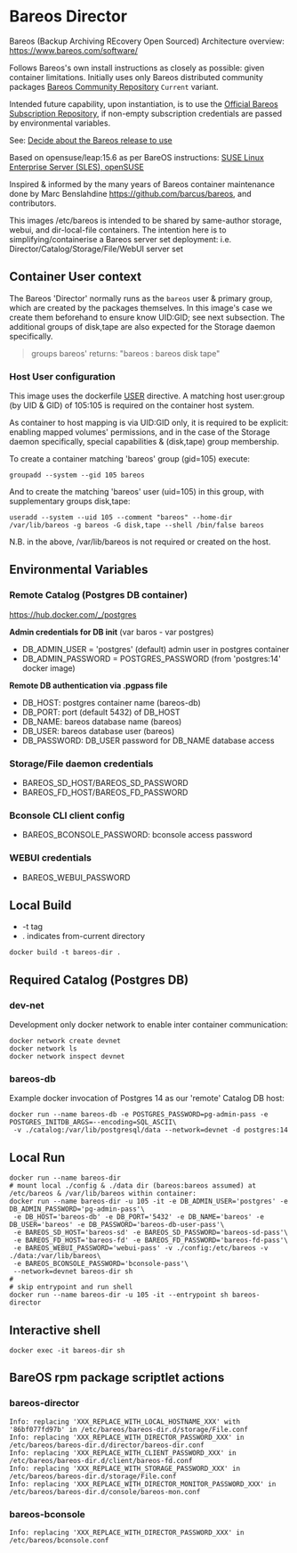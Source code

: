 # Bareos Director

Bareos (Backup Archiving REcovery Open Sourced) Architecture overview: https://www.bareos.com/software/

Follows Bareos's own install instructions as closely as possible: given container limitations.
Initially uses only Bareos distributed community packages [Bareos Community Repository](https://download.bareos.org/current) `Current` variant.

Intended future capability, upon instantiation, is to use the [Official Bareos Subscription Repository](https://download.bareos.com/bareos/release/),
if non-empty subscription credentials are passed by environmental variables.

See: [Decide about the Bareos release to use](https://docs.bareos.org/IntroductionAndTutorial/InstallingBareos.html#decide-about-the-bareos-release-to-use)

Based on opensuse/leap:15.6 as per BareOS instructions:
[SUSE Linux Enterprise Server (SLES), openSUSE](https://docs.bareos.org/IntroductionAndTutorial/InstallingBareos.html#install-on-suse-based-linux-distributions)

Inspired & informed by the many years of Bareos container maintenance done by Marc Benslahdine https://github.com/barcus/bareos, and contributors.

This images /etc/bareos is intended to be shared by same-author storage, webui, and dir-local-file containers.
The intention here is to simplifying/containerise a Bareos server set deployment:
i.e. Director/Catalog/Storage/File/WebUI server set

## Container User context

The Bareos 'Director' normally runs as the `bareos` user & primary group,
which are created by the packages themselves.
In this image's case we create them beforehand to ensure know UID:GID; see next subsection. 
The additional groups of disk,tape are also expected for the Storage daemon specifically.

> groups bareos' returns: "bareos : bareos disk tape"

### Host User configuration

This image uses the dockerfile [USER](https://docs.docker.com/reference/dockerfile/#user) directive.
A matching host user:group (by UID & GID) of 105:105 is required on the container host system.

As container to host mapping is via UID:GID only,
it is required to be explicit: enabling mapped volumes' permissions,
and in the case of the Storage daemon specifically,
special capabilities & (disk,tape) group membership.

To create a container matching 'bareos' group (gid=105) execute:
```shell
groupadd --system --gid 105 bareos
```
And to create the matching 'bareos' user (uid=105) in this group, with supplementary groups disk,tape:
```shell
useradd --system --uid 105 --comment "bareos" --home-dir /var/lib/bareos -g bareos -G disk,tape --shell /bin/false bareos
```
N.B. in the above, /var/lib/bareos is not required or created on the host.

## Environmental Variables

### Remote Catalog (Postgres DB container)
https://hub.docker.com/_/postgres

**Admin credentials for DB init**
(var baros - var postgres)
- DB_ADMIN_USER = 'postgres' (default) admin user in postgres container
- DB_ADMIN_PASSWORD = POSTGRES_PASSWORD (from 'postgres:14' docker image)

**Remote DB authentication via .pgpass file** 
- DB_HOST: postgres container name (bareos-db)
- DB_PORT: port (default 5432) of DB_HOST
- DB_NAME: bareos database name (bareos)
- DB_USER: bareos database user (bareos)
- DB_PASSWORD: DB_USER password for DB_NAME database access

### Storage/File daemon credentials

- BAREOS_SD_HOST/BAREOS_SD_PASSWORD 
- BAREOS_FD_HOST/BAREOS_FD_PASSWORD

### Bconsole CLI client config

- BAREOS_BCONSOLE_PASSWORD: bconsole access password

### WEBUI credentials

- BAREOS_WEBUI_PASSWORD

## Local Build
- -t tag <name>
- . indicates from-current directory

```
docker build -t bareos-dir .
```

## Required Catalog (Postgres DB)

### dev-net
Development only docker network to enable inter container communication:
```shell
docker network create devnet
docker network ls
docker network inspect devnet
```

### bareos-db
Example docker invocation of Postgres 14 as our 'remote' Catalog DB host:
```shell
docker run --name bareos-db -e POSTGRES_PASSWORD=pg-admin-pass -e POSTGRES_INITDB_ARGS=--encoding=SQL_ASCII\
 -v ./catalog:/var/lib/postgresql/data --network=devnet -d postgres:14
```

## Local Run

```shell
docker run --name bareos-dir
# mount local ./config & ./data dir (bareos:bareos assumed) at /etc/bareos & /var/lib/bareos within container:
docker run --name bareos-dir -u 105 -it -e DB_ADMIN_USER='postgres' -e DB_ADMIN_PASSWORD='pg-admin-pass'\
 -e DB_HOST='bareos-db' -e DB_PORT='5432' -e DB_NAME='bareos' -e DB_USER='bareos' -e DB_PASSWORD='bareos-db-user-pass'\
 -e BAREOS_SD_HOST='bareos-sd' -e BAREOS_SD_PASSWORD='bareos-sd-pass'\
 -e BAREOS_FD_HOST='bareos-fd' -e BAREOS_FD_PASSWORD='bareos-fd-pass'\
 -e BAREOS_WEBUI_PASSWORD='webui-pass' -v ./config:/etc/bareos -v ./data:/var/lib/bareos\
 -e BAREOS_BCONSOLE_PASSWORD='bconsole-pass'\
 --network=devnet bareos-dir sh
#
# skip entrypoint and run shell
docker run --name bareos-dir -u 105 -it --entrypoint sh bareos-director
```

## Interactive shell

```
docker exec -it bareos-dir sh
```

## BareOS rpm package scriptlet actions

### bareos-director
```shell
Info: replacing 'XXX_REPLACE_WITH_LOCAL_HOSTNAME_XXX' with '86bf077fd97b' in /etc/bareos/bareos-dir.d/storage/File.conf
Info: replacing 'XXX_REPLACE_WITH_DIRECTOR_PASSWORD_XXX' in /etc/bareos/bareos-dir.d/director/bareos-dir.conf
Info: replacing 'XXX_REPLACE_WITH_CLIENT_PASSWORD_XXX' in /etc/bareos/bareos-dir.d/client/bareos-fd.conf
Info: replacing 'XXX_REPLACE_WITH_STORAGE_PASSWORD_XXX' in /etc/bareos/bareos-dir.d/storage/File.conf
Info: replacing 'XXX_REPLACE_WITH_DIRECTOR_MONITOR_PASSWORD_XXX' in /etc/bareos/bareos-dir.d/console/bareos-mon.conf
```

### bareos-bconsole
```shell
Info: replacing 'XXX_REPLACE_WITH_DIRECTOR_PASSWORD_XXX' in /etc/bareos/bconsole.conf
```